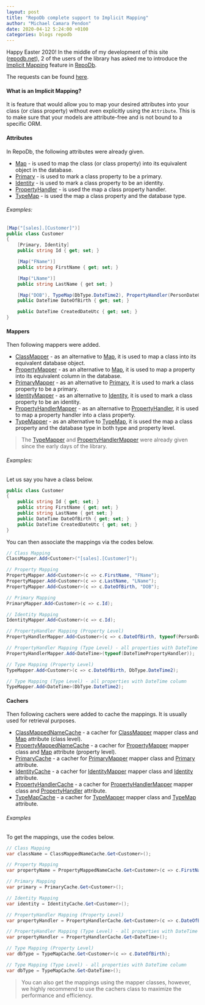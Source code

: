 ```yaml
---
layout: post
title: "RepoDb complete support to Implicit Mapping"
author: "Michael Camara Pendon"
date: 2020-04-12 5:24:00 +0100
categories: blogs repodb
---
```


Happy Easter 2020! In the middle of my development of this site ([repodb.net](http://repodb.net)), 2 of the users of the library has asked me to introduce the [Implicit Mapping](/feature/implicitmapping) feature in [RepoDb](https://github.com/mikependon/RepoDb).

The requests can be found [here](https://github.com/mikependon/RepoDb/issues/415).

#### What is an Implicit Mapping?

It is feature that would allow you to map your desired attributes into your class (or class property) without even explicitly using the `Attribute`. This is to make sure that your models are attribute-free and is not bound to a specific ORM.

#### Attributes

In RepoDb, the following attributes were already given.

- [Map](/attribute/map) - is used to map the class (or class property) into its equivalent object in the database.
- [Primary](/attribute/primary) - is used to mark a class property to be a primary.
- [Identity](/attribute/identity) - is used to mark a class property to be an identity.
- [PropertyHandler](/attribute/propertyhandler) - is used the map a class property handler.
- [TypeMap](/attribute/typemap) - is used the map a class property and the database type.

###### Examples:

```csharp
[Map("[sales].[Customer]")]
public class Customer
{
    [Primary, Identity]
    public string Id { get; set; }

    [Map("FName")]
    public string FirstName { get; set; }

    [Map("LName")]
    public string LastName { get set; }

    [Map("DOB"), TypeMap(DbType.DateTime2), PropertyHandler(PersonDateOfBirthPropertyHandler)]
    public DateTime DateOfBirth { get; set; }

    public DateTime CreatedDateUtc { get; set; }
}
```

#### Mappers

Then following mappers were added.

- [ClassMapper](/mapper/typemapper) - as an alternative to [Map](/attribute/map), it is used to map a class into its equivalent database object.
- [PropertyMapper](/mapper/propertymapper) - as an alternative to [Map](/attribute/map), it is used to map a property into its equivalent column in the database.
- [PrimaryMapper](/mapper/primarymapper) - as an alternative to [Primary](/attribute/primary), it is used to mark a class property to be a primary.
- [IdentityMapper](/mapper/identitymapper) - as an alternative to [Identity](/attribute/identity), it is used to mark a class property to be an identity.
- [PropertyHandlerMapper](/mapper/propertyhandlermapper) - as an alternative to [PropertyHandler](/attribute/propertyhandler), it is used to map a property handler into a class property.
- [TypeMapper](/mapper/typemapper) - as an alternative to [TypeMap](/attribute/typemap), it is used the map a class property and the database type in both type and property level.

> The [TypeMapper](/mapper/typemapper) and [PropertyHandlerMapper](/mapper/propertyhandlermapper) were already given since the early days of the library. 

###### Examples:

Let us say you have a class below. 

```csharp
public class Customer
{
    public string Id { get; set; }
    public string FirstName { get; set; }
    public string LastName { get set; }
    public DateTime DateOfBirth { get; set; }
    public DateTime CreatedDateUtc { get; set; }
}
```

You can then associate the mappings via the codes below.

```csharp
// Class Mapping
ClassMapper.Add<Customer>("[sales].[Customer]");

// Property Mapping
PropertyMapper.Add<Customer>(c => c.FirstName, "FName");
PropertyMapper.Add<Customer>(c => c.LastName, "LName");
PropertyMapper.Add<Customer>(c => c.DateOfBirth, "DOB");

// Primary Mapping
PrimaryMapper.Add<Customer>(c => c.Id);

// Identity Mapping
IdentityMapper.Add<Customer>(c => c.Id);

// PropertyHandler Mapping (Property Level)
PropertyHandlerMapper.Add<Customer>(c => c.DateOfBirth, typeof(PersonDateOfBirthPropertyHandler));

// PropertyHandler Mapping (Type Level) - all properties with DateTime column
PropertyHandlerMapper.Add<DateTime>(typeof(DateTimePropertyHandler));

// Type Mapping (Property Level)
TypeMapper.Add<Customer>(c => c.DateOfBirth, DbType.DateTime2);

// Type Mapping (Type Level) - all properties with DateTime column
TypeMapper.Add<DateTime>(DbType.DateTime2);
```

#### Cachers

Then following cachers were added to cache the mappings. It is usually used for retrieval purposes.

- [ClassMappedNameCache](/cacher/classmappednamecache) - a cacher for [ClassMapper](/mapper/typemapper) mapper class and [Map](/attribute/map) attribute (class level).
- [PropertyMappedNameCache](/cacher/propertymappednamecache) - a cacher for [PropertyMapper](/mapper/propertymapper) mapper class and [Map](/attribute/map) attribute (property level).
- [PrimaryCache](/cacher/primarycache) - a cacher for [PrimaryMapper](/mapper/primarymapper) mapper class and [Primary](/attribute/primary) attribute.
- [IdentityCache](/cacher/identitycache) - a cacher for [IdentityMapper](/mapper/identitymapper) mapper class and [Identity](/attribute/identity) attribute.
- [PropertyHandlerCache](/cacher/propertyhandlercache) - a cacher for [PropertyHandlerMapper](/mapper/propertyhandlermapper) mapper class and [PropertyHandler](/attribute/propertyhandler) attribute.
- [TypeMapCache](/cacher/typemapcache) - a cacher for [TypeMapper](/mapper/typemapper) mapper class and [TypeMap](/attribute/typemap) attribute.

###### Examples

To get the mappings, use the codes below.

```csharp
// Class Mapping
var className = ClassMappedNameCache.Get<Customer>();

// Property Mapping
var propertyName = PropertyMappedNameCache.Get<Customer>(c => c.FirstName);

// Primary Mapping
var primary = PrimaryCache.Get<Customer>();

// Identity Mapping
var identity = IdentityCache.Get<Customer>();

// PropertyHandler Mapping (Property Level)
var propertyHandler = PropertyHandlerCache.Get<Customer>(c => c.DateOfBirth);

// PropertyHandler Mapping (Type Level) - all properties with DateTime column
var propertyHandler = PropertyHandlerCache.Get<DateTime>();

// Type Mapping (Property Level)
var dbType = TypeMapCache.Get<Customer>(c => c.DateOfBirth);

// Type Mapping (Type Level) - all properties with DateTime column
var dbType = TypeMapCache.Get<DateTime>();
```

> You can also get the mappings using the mapper classes, however, we highly recommend to use the cachers class to maximize the performance and efficiency.